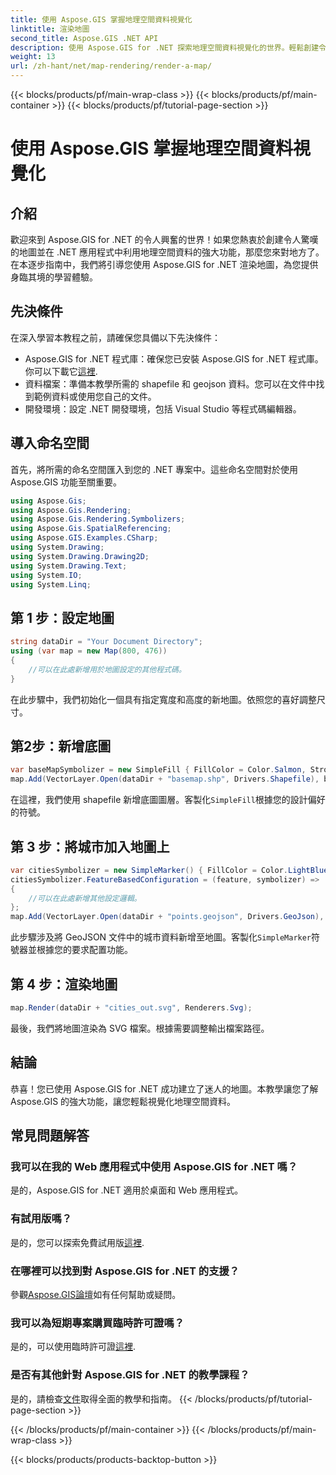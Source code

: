 ```yaml
---
title: 使用 Aspose.GIS 掌握地理空間資料視覺化
linktitle: 渲染地圖
second_title: Aspose.GIS .NET API
description: 使用 Aspose.GIS for .NET 探索地理空間資料視覺化的世界。輕鬆創建令人驚嘆的地圖。現在下載！ #Aspose #GIS
weight: 13
url: /zh-hant/net/map-rendering/render-a-map/
---
```


{{< blocks/products/pf/main-wrap-class >}}
{{< blocks/products/pf/main-container >}}
{{< blocks/products/pf/tutorial-page-section >}}

# 使用 Aspose.GIS 掌握地理空間資料視覺化

## 介紹
歡迎來到 Aspose.GIS for .NET 的令人興奮的世界！如果您熱衷於創建令人驚嘆的地圖並在 .NET 應用程式中利用地理空間資料的強大功能，那麼您來對地方了。在本逐步指南中，我們將引導您使用 Aspose.GIS for .NET 渲染地圖，為您提供身臨其境的學習體驗。
## 先決條件
在深入學習本教程之前，請確保您具備以下先決條件：
-  Aspose.GIS for .NET 程式庫：確保您已安裝 Aspose.GIS for .NET 程式庫。你可以下載它[這裡](https://releases.aspose.com/gis/net/).
- 資料檔案：準備本教學所需的 shapefile 和 geojson 資料。您可以在文件中找到範例資料或使用您自己的文件。
- 開發環境：設定 .NET 開發環境，包括 Visual Studio 等程式碼編輯器。
## 導入命名空間
首先，將所需的命名空間匯入到您的 .NET 專案中。這些命名空間對於使用 Aspose.GIS 功能至關重要。
```csharp
using Aspose.Gis;
using Aspose.Gis.Rendering;
using Aspose.Gis.Rendering.Symbolizers;
using Aspose.Gis.SpatialReferencing;
using Aspose.GIS.Examples.CSharp;
using System.Drawing;
using System.Drawing.Drawing2D;
using System.Drawing.Text;
using System.IO;
using System.Linq;
```
## 第 1 步：設定地圖
```csharp
string dataDir = "Your Document Directory";
using (var map = new Map(800, 476))
{
    //可以在此處新增用於地圖設定的其他程式碼。
}
```
在此步驟中，我們初始化一個具有指定寬度和高度的新地圖。依照您的喜好調整尺寸。
## 第2步：新增底圖
```csharp
var baseMapSymbolizer = new SimpleFill { FillColor = Color.Salmon, StrokeWidth = 0.75 };
map.Add(VectorLayer.Open(dataDir + "basemap.shp", Drivers.Shapefile), baseMapSymbolizer);
```
在這裡，我們使用 shapefile 新增底圖圖層。客製化`SimpleFill`根據您的設計偏好的符號。
## 第 3 步：將城市加入地圖上
```csharp
var citiesSymbolizer = new SimpleMarker() { FillColor = Color.LightBlue };
citiesSymbolizer.FeatureBasedConfiguration = (feature, symbolizer) =>
{
    //可以在此處新增其他設定邏輯。
};
map.Add(VectorLayer.Open(dataDir + "points.geojson", Drivers.GeoJson), citiesSymbolizer);
```
此步驟涉及將 GeoJSON 文件中的城市資料新增至地圖。客製化`SimpleMarker`符號器並根據您的要求配置功能。
## 第 4 步：渲染地圖
```csharp
map.Render(dataDir + "cities_out.svg", Renderers.Svg);
```
最後，我們將地圖渲染為 SVG 檔案。根據需要調整輸出檔案路徑。
## 結論
恭喜！您已使用 Aspose.GIS for .NET 成功建立了迷人的地圖。本教學讓您了解 Aspose.GIS 的強大功能，讓您輕鬆視覺化地理空間資料。
## 常見問題解答
### 我可以在我的 Web 應用程式中使用 Aspose.GIS for .NET 嗎？
是的，Aspose.GIS for .NET 適用於桌面和 Web 應用程式。
### 有試用版嗎？
是的，您可以探索免費試用版[這裡](https://releases.aspose.com/).
### 在哪裡可以找到對 Aspose.GIS for .NET 的支援？
參觀[Aspose.GIS論壇](https://forum.aspose.com/c/gis/33)如有任何幫助或疑問。
### 我可以為短期專案購買臨時許可證嗎？
是的，可以使用臨時許可證[這裡](https://purchase.aspose.com/temporary-license/).
### 是否有其他針對 Aspose.GIS for .NET 的教學課程？
是的，請檢查[文件](https://reference.aspose.com/gis/net/)取得全面的教學和指南。
{{< /blocks/products/pf/tutorial-page-section >}}

{{< /blocks/products/pf/main-container >}}
{{< /blocks/products/pf/main-wrap-class >}}

{{< blocks/products/products-backtop-button >}}
